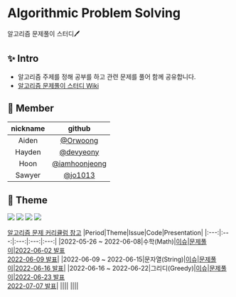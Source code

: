 # Algorithmic Problem Solving
알고리즘 문제풀이 스터디🖊️

## ✨ Intro
- 알고리즘 주제를 정해 공부를 하고 관련 문제를 풀어 함께 공유합니다. 
- [알고리즘 문제풀이 스터디 Wiki](https://github.com/devyeony/algorithm-study/wiki)

## 🧡 Member
|nickname|github|
|:---:|:---:|
|Aiden|[@Orwoong](https://github.com/Orwoong)|
|Hayden|[@devyeony](https://github.com/devyeony)|
|Hoon|[@iamhoonjeong](https://github.com/iamhoonjeong)|
|Sawyer|[@jo1013](https://github.com/jo1013)|

## 🔎 Theme
<a href="https://github.com/devyeony/algorithm-study/issues?q=is%3Aissue+is%3Aopen"><img src="https://img.shields.io/github/issues-raw/devyeony/algorithm-study?color=gree"></a>
<a href="https://github.com/devyeony/algorithm-study/issues?q=is%3Aissue+is%3Aclosed"><img src="https://img.shields.io/github/issues-closed-raw/devyeony/algorithm-study?color=red"></a>
<a href="https://github.com/devyeony/algorithm-study/pulls?q=is%3Apr+is%3Aopen"><img src="https://img.shields.io/github/issues-pr-raw/devyeony/algorithm-study?color=gree"></a>
<a href="https://github.com/devyeony/algorithm-study/pulls?q=is%3Apr+is%3Aclosed"><img src="https://img.shields.io/github/issues-pr-closed-raw/devyeony/algorithm-study?color=red"></a>

[알고리즘 문제 커리큘럼 참고](https://solved.ac/problems/tags)
|Period|Theme|Issue|Code|Presentation|
|:---:|:---:|:---:|:---:|:---:|
|2022-05-26 ~ 2022-06-08|수학(Math)|[이슈](https://github.com/devyeony/algorithm-study/issues/2)|[문제풀이](https://github.com/devyeony/algorithm-study/tree/main/01_math)|[2022-06-02 발표](https://github.com/devyeony/algorithm-study/wiki/2022-06#-2022-06-02)<br/>[2022-06-09 발표](https://github.com/devyeony/algorithm-study/wiki/2022-06#-2022-06-09)|
|2022-06-09 ~ 2022-06-15|문자열(String)|[이슈](https://github.com/devyeony/algorithm-study/issues/13)|[문제풀이](https://github.com/devyeony/algorithm-study/tree/main/02_string)|[2022-06-16 발표](https://github.com/devyeony/algorithm-study/wiki/2022-06#-2022-06-16)|
|2022-06-16 ~ 2022-06-22|그리디(Greedy)|[이슈](https://github.com/devyeony/algorithm-study/issues/21)|[문제풀이](https://github.com/devyeony/algorithm-study/tree/main/03_greedy)|[2022-06-23 발표](https://github.com/devyeony/algorithm-study/wiki/2022-06#-2022-06-23)<br/>[2022-07-07 발표](https://github.com/devyeony/algorithm-study/wiki/2022-07#-2022-07-07)|
||||
||||
